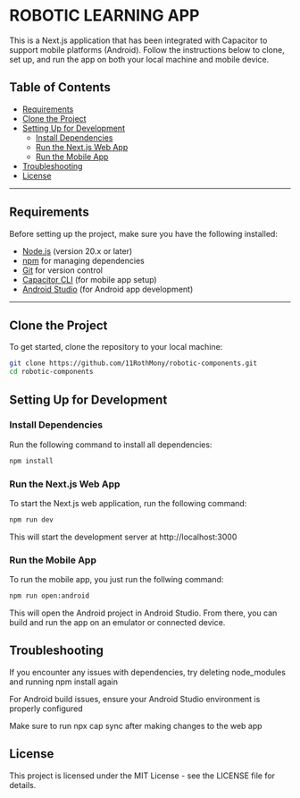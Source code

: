 # ROBOTIC LEARNING APP

This is a Next.js application that has been integrated with Capacitor to support mobile platforms (Android). Follow the instructions below to clone, set up, and run the app on both your local machine and mobile device.

## Table of Contents

- [Requirements](#requirements)
- [Clone the Project](#clone-the-project)
- [Setting Up for Development](#setting-up-for-development)
  - [Install Dependencies](#install-dependencies)
  - [Run the Next.js Web App](#run-the-nextjs-web-app)
  - [Run the Mobile App](#run-the-mobile-app)
- [Troubleshooting](#troubleshooting)
- [License](#license)

---

## Requirements

Before setting up the project, make sure you have the following installed:

- [Node.js](https://nodejs.org/) (version 20.x or later)
- [npm](https://www.npmjs.com/) for managing dependencies
- [Git](https://git-scm.com/) for version control
- [Capacitor CLI](https://capacitorjs.com/docs/getting-started) (for mobile app setup)
- [Android Studio](https://developer.android.com/studio) (for Android app development)

---

## Clone the Project

To get started, clone the repository to your local machine:

```bash
git clone https://github.com/11RothMony/robotic-components.git
cd robotic-components
```

## Setting Up for Development

### Install Dependencies

Run the following command to install all dependencies:

```bash
npm install
```

### Run the Next.js Web App

To start the Next.js web application, run the following command:

```bash
npm run dev
```

This will start the development server at http://localhost:3000

### Run the Mobile App

To run the mobile app, you just run the follwing command:

```bash
npm run open:android
```

This will open the Android project in Android Studio. From there, you can build and run the app on an emulator or connected device.

## Troubleshooting

If you encounter any issues with dependencies, try deleting node_modules and running npm install again

For Android build issues, ensure your Android Studio environment is properly configured

Make sure to run npx cap sync after making changes to the web app

## License

This project is licensed under the MIT License - see the LICENSE file for details.
